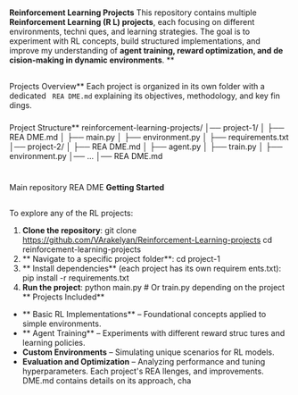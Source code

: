 #
**Reinforcement Learning Projects**
This repository contains multiple **Reinforcement Learning (R
L) projects**, each focusing on different environments, techni
ques, and learning strategies. The goal is to experiment with
RL concepts, build structured implementations, and improve my
understanding of **agent training, reward optimization, and de
cision-making in dynamic environments**.
**
##
Projects Overview**
Each project is organized in its own folder with a dedicated `
REA
DME.md`
explaining its objectives, methodology, and key fin
dings.
###
Project Structure**
reinforcement-learning-projects/
│── project-1/
│ ├── REA
DME.md
│ ├── main.py
│ ├── environment.py
│ ├── requirements.txt
│── project-2/
│ ├── REA
DME.md
│ ├── agent.py
│ ├── train.py
│ ├── environment.py
│── ...
│── REA
DME.md
#
Main repository REA
DME
**Getting Started**
##
To explore any of the RL projects:
1. **Clone the repository**:
git clone https://github.com/VArakelyan/Reinforcement-Learning-projects
cd reinforcement-learning-projects
2. **
Navigate to a specific project folder**:
cd project-1
3. **
Install dependencies** (each project has its own requirem
ents.txt):
pip install -r requirements.txt
4. **Run the project**:
python main.py #
Or train.py depending on the project
**
Projects Included**
- **
Basic RL Implementations** – Foundational concepts applied
to simple environments.
- **
Agent Training** – Experiments with different reward struc
tures and learning policies.
- **Custom Environments** – Simulating unique scenarios for RL
models.
- **Evaluation and Optimization** – Analyzing performance and
tuning hyperparameters.
Each project's REA
llenges, and improvements.
DME.md contains details on its approach, cha
